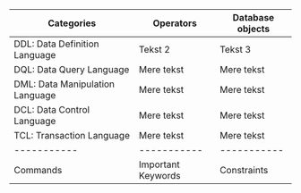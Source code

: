 | Categories | Operators | Database objects | 
|-----------|-----------|-----------|
| DDL: Data Definition Language  | Tekst 2   | Tekst 3   |
| DQL: Data Query Language| Mere tekst| Mere tekst|
| DML: Data Manipulation Language| Mere tekst| Mere tekst|
| DCL: Data Control Language| Mere tekst| Mere tekst|
| TCL: Transaction Language| Mere tekst| Mere tekst|
|-----------|-----------|-----------|
| Commands | Important Keywords | Constraints | 


